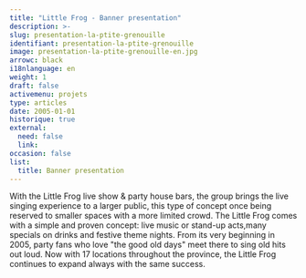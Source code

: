 ```yaml
---
title: "Little Frog - Banner presentation"
description: >-
slug: presentation-la-ptite-grenouille
identifiant: presentation-la-ptite-grenouille 
image: presentation-la-ptite-grenouille-en.jpg
arrowc: black
i18nlanguage: en
weight: 1
draft: false
activemenu: projets
type: articles
date: 2005-01-01
historique: true
external:
  need: false
  link:
occasion: false
list:
  title: Banner presentation
---
```


With the Little Frog live show & party house bars, the group brings the live singing experience to a larger public, this type of concept once being reserved to smaller spaces with a more limited crowd. The Little Frog comes with a simple and proven concept: live music or stand-up acts,many specials on drinks and festive theme nights. From its very beginning in 2005, party fans who love "the good old days" meet there to sing old hits out loud. Now with 17 locations throughout the province, the Little Frog continues to expand always with the same success.

